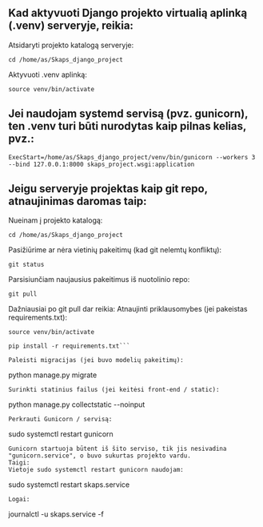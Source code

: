 ## Kad aktyvuoti Django projekto virtualią aplinką (.venv) serveryje, reikia:

Atsidaryti projekto katalogą serveryje:
```
cd /home/as/Skaps_django_project
```
Aktyvuoti .venv aplinką:
```
source venv/bin/activate
```
## Jei naudojam systemd servisą (pvz. gunicorn), ten .venv turi būti nurodytas kaip pilnas kelias, pvz.:
```
ExecStart=/home/as/Skaps_django_project/venv/bin/gunicorn --workers 3 --bind 127.0.0.1:8000 skaps_project.wsgi:application
```
## Jeigu serveryje projektas kaip git repo, atnaujinimas daromas taip:
Nueinam į projekto katalogą:
```
cd /home/as/Skaps_django_project
```
Pasižiūrime ar nėra vietinių pakeitimų (kad git nelemtų konfliktų):
```
git status
```
Parsisiunčiam naujausius pakeitimus iš nuotolinio repo:
```
git pull
```
Dažniausiai po git pull dar reikia:
Atnaujinti priklausomybes (jei pakeistas requirements.txt):
```
source venv/bin/activate
```
```
pip install -r requirements.txt```

Paleisti migracijas (jei buvo modelių pakeitimų):
```
python manage.py migrate
```
Surinkti statinius failus (jei keitėsi front-end / static):
```
python manage.py collectstatic --noinput
```
Perkrauti Gunicorn / servisą:
```
sudo systemctl restart gunicorn
```
Gunicorn startuoja būtent iš šito serviso, tik jis nesivadina "gunicorn.service", o buvo sukurtas projekto vardu.
Taigi:
Vietoje sudo systemctl restart gunicorn naudojam:
```
sudo systemctl restart skaps.service
```
Logai:
```
journalctl -u skaps.service -f
```
